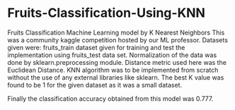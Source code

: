 # Fruits-Classification-Using-KNN
 Fruits Classification Machine Learning model by K Nearest Neighbors
 This was a community kaggle competition hosted by our ML professor.
 Datasets given were: fruits_train dataset given for training and test the implementation using fruits_test data set.
 Normalization of the data was done by sklearn.preprocessing module.
 Distance metric used here was the Euclidean Distance.
 KNN algorithm was to be implemented from scratch without the use of any external libraries like sklearn. The best K value was found to be 1 for the given dataset as it was a small dataset.
 
 Finally the classification accuracy obtained from this model was 0.777.
